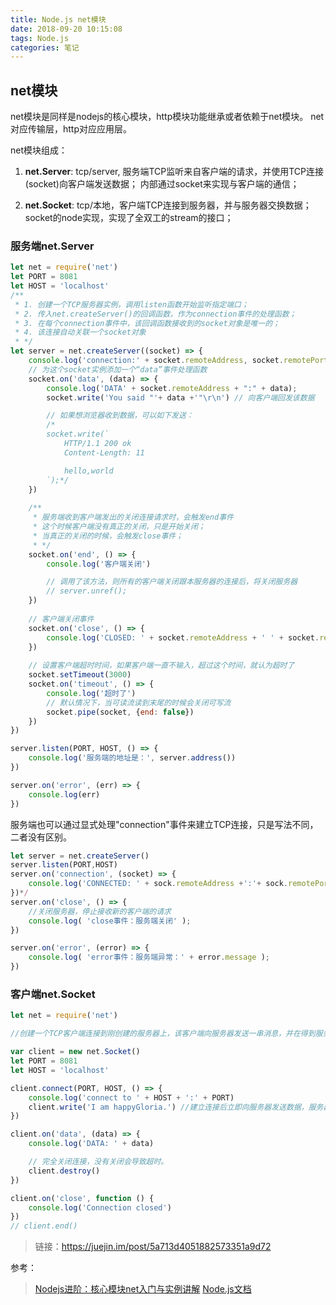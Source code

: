 ```yaml
---
title: Node.js net模块
date: 2018-09-20 10:15:08
tags: Node.js
categories: 笔记 
---
```


## net模块

net模块是同样是nodejs的核心模块，http模块功能继承或者依赖于net模块。
net对应传输层，http对应应用层。

net模块组成：

1. **net.Server**: tcp/server, 服务端TCP监听来自客户端的请求，并使用TCP连接(socket)向客户端发送数据；
内部通过socket来实现与客户端的通信；


2. **net.Socket**: tcp/本地，客户端TCP连接到服务器，并与服务器交换数据；
socket的node实现，实现了全双工的stream的接口；

###  服务端net.Server
```js
let net = require('net')
let PORT = 8081
let HOST = 'localhost'
/**
 * 1. 创建一个TCP服务器实例，调用listen函数开始监听指定端口；
 * 2. 传入net.createServer()的回调函数，作为connection事件的处理函数；
 * 3. 在每个connection事件中，该回调函数接收到的socket对象是唯一的；
 * 4. 该连接自动关联一个socket对象
 * */
let server = net.createServer((socket) => {
    console.log('connection:' + socket.remoteAddress, socket.remotePort)
    // 为这个socket实例添加一个“data”事件处理函数
    socket.on('data', (data) => {
        console.log('DATA' + socket.remoteAddress + ":" + data);
        socket.write('You said "'+ data +'"\r\n') // 向客户端回发该数据

        // 如果想浏览器收到数据，可以如下发送：
        /*
        socket.write(`
			HTTP/1.1 200 ok
			Content-Length: 11

			hello,world
		`);*/
    })
    
    /**
     * 服务端收到客户端发出的关闭连接请求时，会触发end事件
     * 这个时候客户端没有真正的关闭，只是开始关闭；
     * 当真正的关闭的时候，会触发close事件；
     * */
    socket.on('end', () => {
        console.log('客户端关闭')

        // 调用了该方法，则所有的客户端关闭跟本服务器的连接后，将关闭服务器
        // server.unref();
    })
    
    // 客户端关闭事件
    socket.on('close', () => {
        console.log('CLOSED: ' + socket.remoteAddress + ' ' + socket.remotePort);
    })
    
    // 设置客户端超时时间，如果客户端一直不输入，超过这个时间，就认为超时了
    socket.setTimeout(3000)
    socket.on('timeout', () => {
        console.log('超时了')
        // 默认情况下，当可读流读到末尾的时候会关闭可写流
        socket.pipe(socket, {end: false})
    })
})

server.listen(PORT, HOST, () => {
    console.log('服务端的地址是：', server.address())
})

server.on('error', (err) => {
    console.log(err)
})
```

服务端也可以通过显式处理"connection"事件来建立TCP连接，只是写法不同，二者没有区别。
```js
let server = net.createServer()
server.listen(PORT,HOST)
server.on('connection', (socket) => {
	console.log('CONNECTED: ' + sock.remoteAddress +':'+ sock.remotePort);
})*/
server.on('close', () => {
	//关闭服务器，停止接收新的客户端的请求
	console.log( 'close事件：服务端关闭' );
})

server.on('error', (error) => {
	console.log( 'error事件：服务端异常：' + error.message );
})
```

### 客户端net.Socket

```js
let net = require('net')

//创建一个TCP客户端连接到刚创建的服务器上，该客户端向服务器发送一串消息，并在得到服务器的反馈后关闭连接。

var client = new net.Socket()
let PORT = 8081
let HOST = 'localhost'

client.connect(PORT, HOST, () => {
	console.log('connect to ' + HOST + ':' + PORT)
	client.write('I am happyGloria.') //建立连接后立即向服务器发送数据，服务器将收到这些数据
})

client.on('data', (data) => {
	console.log('DATA: ' + data)

	// 完全关闭连接，没有关闭会导致超时。
	client.destroy() 
})

client.on('close', function () {
	console.log('Connection closed')
})
// client.end()
```
> 链接：https://juejin.im/post/5a713d4051882573351a9d72

参考：

> [Nodejs进阶：核心模块net入门与实例讲解](https://segmentfault.com/a/1190000007507322)
> [Node.js文档](http://nodejs.cn/api/net.html#net_server_close_callback)